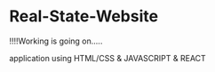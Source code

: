 # Real-State-Website

!!!!Working is going on.....



 application using HTML/CSS &amp; JAVASCRIPT &amp; REACT

